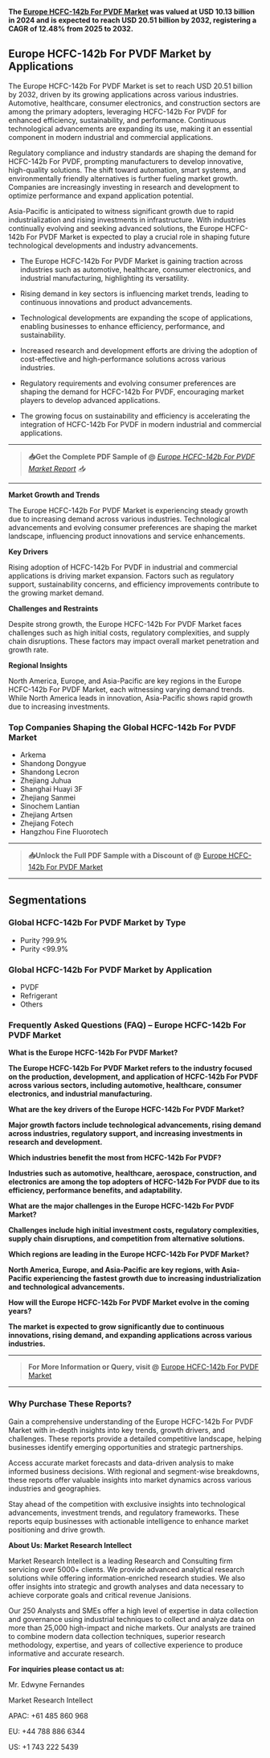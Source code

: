 <p><strong>The <a href="https://www.marketresearchintellect.com/download-sample/?rid=951567&amp;utm_source=Pulse-April-Europe&amp;utm_medium=852">Europe HCFC-142b For PVDF Market</a> was valued at USD 10.13 billion in 2024 and is expected to reach USD 20.51 billion by 2032, registering a CAGR of 12.48% from 2025 to 2032.</strong></p><h2>Europe HCFC-142b For PVDF Market by Applications&nbsp;</h2><p><p>The Europe HCFC-142b For PVDF Market is set to reach USD 20.51 billion by 2032, driven by its growing applications across various industries. Automotive, healthcare, consumer electronics, and construction sectors are among the primary adopters, leveraging HCFC-142b For PVDF for enhanced efficiency, sustainability, and performance. Continuous technological advancements are expanding its use, making it an essential component in modern industrial and commercial applications.</p><p>Regulatory compliance and industry standards are shaping the demand for HCFC-142b For PVDF, prompting manufacturers to develop innovative, high-quality solutions. The shift toward automation, smart systems, and environmentally friendly alternatives is further fueling market growth. Companies are increasingly investing in research and development to optimize performance and expand application potential.</p><p>Asia-Pacific is anticipated to witness significant growth due to rapid industrialization and rising investments in infrastructure. With industries continually evolving and seeking advanced solutions, the Europe HCFC-142b For PVDF Market is expected to play a crucial role in shaping future technological developments and industry advancements.</p></p><ul><li><p>The Europe HCFC-142b For PVDF Market is gaining traction across industries such as automotive, healthcare, consumer electronics, and industrial manufacturing, highlighting its versatility.</p></li><li><p>Rising demand in key sectors is influencing market trends, leading to continuous innovations and product advancements.</p></li><li><p>Technological developments are expanding the scope of applications, enabling businesses to enhance efficiency, performance, and sustainability.</p></li><li><p>Increased research and development efforts are driving the adoption of cost-effective and high-performance solutions across various industries.</p></li><li><p>Regulatory requirements and evolving consumer preferences are shaping the demand for HCFC-142b For PVDF, encouraging market players to develop advanced applications.</p></li><li><p>The growing focus on sustainability and efficiency is accelerating the integration of HCFC-142b For PVDF in modern industrial and commercial applications.</p></li></ul><hr /><blockquote><p><strong><span class="font-[700]">📥Get the Complete PDF Sample of @ </span></strong><em><span class="font-[700]"><a href="https://www.marketresearchintellect.com/download-sample/?rid=951567&amp;utm_source=Pulse-April-Europe&amp;utm_medium=852" target="_blank" data-tracking-control-name="article-ssr-frontend-pulse_little-text-block" data-tracking-will-navigate="" data-test-link="">Europe HCFC-142b For PVDF Market Report</a>&nbsp;📥</span></em></p></blockquote><hr /><p class="" data-start="77" data-end="360"><strong data-start="77" data-end="105">Market Growth and Trends</strong></p><p class="" data-start="77" data-end="360">The Europe HCFC-142b For PVDF Market is experiencing steady growth due to increasing demand across various industries. Technological advancements and evolving consumer preferences are shaping the market landscape, influencing product innovations and service enhancements.</p><p class="" data-start="362" data-end="606"><strong data-start="362" data-end="377">Key Drivers</strong></p><p class="" data-start="362" data-end="606">Rising adoption of HCFC-142b For PVDF in industrial and commercial applications is driving market expansion. Factors such as regulatory support, sustainability concerns, and efficiency improvements contribute to the growing market demand.</p><p class="" data-start="608" data-end="849"><strong data-start="608" data-end="637">Challenges and Restraints</strong></p><p class="" data-start="608" data-end="849">Despite strong growth, the Europe HCFC-142b For PVDF Market faces challenges such as high initial costs, regulatory complexities, and supply chain disruptions. These factors may impact overall market penetration and growth rate.</p><p class="" data-start="851" data-end="1095"><strong data-start="851" data-end="872">Regional Insights</strong></p><p class="" data-start="851" data-end="1095">North America, Europe, and Asia-Pacific are key regions in the Europe HCFC-142b For PVDF Market, each witnessing varying demand trends. While North America leads in innovation, Asia-Pacific shows rapid growth due to increasing investments.</p><p><h3>Top Companies Shaping the Global HCFC-142b For PVDF Market </h3><ul><li>Arkema</li><li>Shandong Dongyue</li><li>Shandong Lecron</li><li>Zhejiang Juhua</li><li>Shanghai Huayi 3F</li><li>Zhejiang Sanmei</li><li>Sinochem Lantian</li><li>Zhejiang Artsen</li><li>Zhejiang Fotech</li><li>Hangzhou Fine Fluorotech</li></ul></p><hr /><blockquote><p><strong>📥Unlock the Full PDF Sample with a Discount of @</strong> <a href="https://www.marketresearchintellect.com/ask-for-discount/?rid=951567&amp;utm_source=Pulse-April-Europe&amp;utm_medium=852">Europe HCFC-142b For PVDF Market</a></p></blockquote><hr /><p><h2>Segmentations</h2><h3>Global HCFC-142b For PVDF Market by Type</h3><ul><li>Purity ?99.9%</li><li>Purity <99.9%</li></ul><h3>Global HCFC-142b For PVDF Market by Application</h3><ul><li>PVDF</li><li>Refrigerant</li><li>Others</li></ul></p><h3><strong>Frequently Asked Questions (FAQ) &ndash; Europe HCFC-142b For PVDF Market</strong></h3><p><strong>What is the Europe HCFC-142b For PVDF Market?</strong></p><p><strong>The Europe HCFC-142b For PVDF Market refers to the industry focused on the production, development, and application of HCFC-142b For PVDF across various sectors, including automotive, healthcare, consumer electronics, and industrial manufacturing.</strong></p><p><strong>What are the key drivers of the Europe HCFC-142b For PVDF Market?</strong></p><p><strong>Major growth factors include technological advancements, rising demand across industries, regulatory support, and increasing investments in research and development.</strong></p><p><strong>Which industries benefit the most from HCFC-142b For PVDF?</strong></p><p><strong>Industries such as automotive, healthcare, aerospace, construction, and electronics are among the top adopters of HCFC-142b For PVDF due to its efficiency, performance benefits, and adaptability.</strong></p><p><strong>What are the major challenges in the Europe HCFC-142b For PVDF Market?</strong></p><p><strong>Challenges include high initial investment costs, regulatory complexities, supply chain disruptions, and competition from alternative solutions.</strong></p><p><strong>Which regions are leading in the Europe HCFC-142b For PVDF Market?</strong></p><p><strong>North America, Europe, and Asia-Pacific are key regions, with Asia-Pacific experiencing the fastest growth due to increasing industrialization and technological advancements.</strong></p><p><strong>How will the Europe HCFC-142b For PVDF Market evolve in the coming years?</strong></p><p><strong>The market is expected to grow significantly due to continuous innovations, rising demand, and expanding applications across various industries.</strong></p><hr /><blockquote><p><span class="font-[700]"><strong>For More Information or Query, visit&nbsp;@</strong>&nbsp;</span><span class="font-[700]"><a href="https://www.marketresearchintellect.com/product/global-hcfc-142b-for-pvdf-market/?utm_source=Linkedin&utm_medium=852" target="_blank" data-tracking-control-name="article-ssr-frontend-pulse_little-text-block" data-tracking-will-navigate="" data-test-link="">Europe HCFC-142b For PVDF Market</a></span></p></blockquote><hr /><h3><strong data-start="0" data-end="31">Why Purchase These Reports?</strong></h3><p class="" data-start="35" data-end="297">Gain a comprehensive understanding of the Europe HCFC-142b For PVDF Market with in-depth insights into key trends, growth drivers, and challenges. These reports provide a detailed competitive landscape, helping businesses identify emerging opportunities and strategic partnerships.</p><p class="" data-start="299" data-end="540">Access accurate market forecasts and data-driven analysis to make informed business decisions. With regional and segment-wise breakdowns, these reports offer valuable insights into market dynamics across various industries and geographies.</p><p class="" data-start="542" data-end="784">Stay ahead of the competition with exclusive insights into technological advancements, investment trends, and regulatory frameworks. These reports equip businesses with actionable intelligence to enhance market positioning and drive growth.</p><p><strong><span class="font-[700]">About Us: Market Research Intellect</span></strong></p><p><span class="">Market Research Intellect is a leading Research and Consulting firm servicing over 5000+ clients. We provide advanced analytical research solutions while offering information-enriched research studies.&nbsp;</span>We also offer insights into strategic and growth analyses and data necessary to achieve corporate goals and critical revenue Janisions.</p><p><span class="">Our 250 Analysts and SMEs offer a high level of expertise in data collection and governance using industrial techniques to collect and analyze data on more than 25,000 high-impact and niche markets. Our analysts are trained to combine modern data collection techniques, superior research methodology, expertise, and years of collective experience to produce informative and accurate research.</span></p><p><strong>For inquiries please contact us at:</strong></p><p>Mr. Edwyne Fernandes</p><p>Market Research Intellect</p><p>APAC: +61 485 860 968</p><p>EU: +44 788 886 6344</p><p>US: +1 743 222 5439</p>